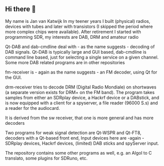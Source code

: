 ## Hi there 👋

My name is Jan van Katwijk
In my teener years I built (physical) radios, devices with tubes and
later with transistors (I skipped the period where more complex chips were available).
After retirement I started with programming SDR, my interests are DAB, DRM and amateur radio

Qt-DAB and dab-cmdline deal with - as the name suggests - decoding of DAB signals.
Qt-DAB is typically large and GUI based, dab-cmdline is command line based, just for
selecting a single service on a given channel.
Some more DAB related programs are in other repositories

fm-receiver is - again as the name suggests - an FM decoder, using Qt for the GUI.

drm-receiver tries to decode DRM (Digital Radio Mondiale) on shortwaves (a separate version exists for DRM+ on the FM band).
The program takes samples from either an SDRplay device, a Hackrf device or a DABstick,
and is now equipped with a client for a spyserver, a file reader (96000 S.s) and a reader for the audiocard.

It is derived from the sw receiver, that one is more general and has more decoders

Two programs for weak signal detection are Qt-WSPR and Qt-FT8, decoders with a Qt-based front end,
Input devices here are -again - SDRplay devices, Hackrf devices, (limited) DAB sticks and spyServer input.

The repository contains some other programs as well, e.g. an Algol to C translato, some plugins for SDRuno, etc.

